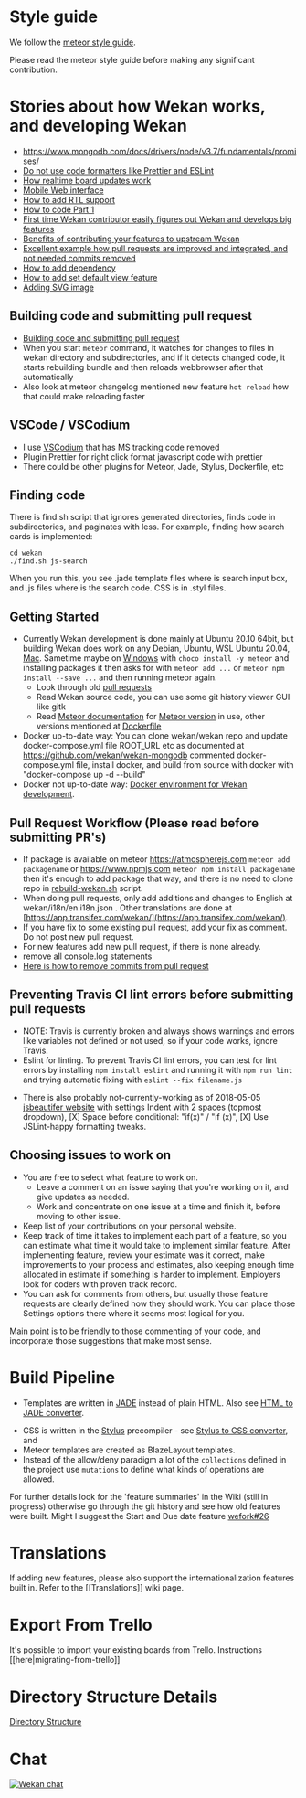 # Style guide

We follow the [meteor style guide](https://guide.meteor.com/code-style.html#javascript).

Please read the meteor style guide before making any significant contribution.

# Stories about how Wekan works, and developing Wekan

- https://www.mongodb.com/docs/drivers/node/v3.7/fundamentals/promises/
- [Do not use code formatters like Prettier and ESLint](https://github.com/wekan/wekan/pull/4633#issuecomment-1214214591)
- [How realtime board updates work](https://github.com/wekan/wekan/issues/3788#issuecomment-834649553)
- [Mobile Web interface](https://github.com/wekan/wekan/issues/3566#issuecomment-778700604)
- [How to add RTL support](https://github.com/wekan/wekan/issues/3376#issuecomment-766092425)
- [How to code Part 1](https://blog.wekan.team/2019/04/howto-code-part-1-learning-to-learn/)
- [First time Wekan contributor easily figures out Wekan and develops big features](https://blog.wekan.team/2018/05/wekan-v1-00-released/)
- [Benefits of contributing your features to upstream Wekan](https://blog.wekan.team/2018/02/benefits-of-contributing-your-features-to-upstream-wekan/)
- [Excellent example how pull requests are improved and integrated, and not needed commits removed](https://github.com/wekan/wekan/pull/1470)
- [How to add dependency](https://github.com/wekan/wekan/discussions/5235)
- [How to add set default view feature](https://github.com/wekan/wekan/discussions/5233)
- [Adding SVG image](https://github.com/wekan/wekan/discussions/5211#discussioncomment-7765365)

## Building code and submitting pull request

- [Building code and submitting pull request](emoji#how-you-could-add-another-plugin)
- When you start `meteor` command, it watches for changes to files in wekan directory and subdirectories, and if it detects changed code, it starts rebuilding bundle and then reloads webbrowser after that automatically
- Also look at meteor changelog mentioned new feature `hot reload` how that could make reloading faster

## VSCode / VSCodium

- I use [VSCodium](https://vscodium.com) that has MS tracking code removed
- Plugin Prettier for right click format javascript code with prettier
- There could be other plugins for Meteor, Jade, Stylus, Dockerfile, etc

## Finding code

There is find.sh script that ignores generated directories, finds code in subdirectories, and paginates with less. For example, finding how search cards is implemented:
```
cd wekan
./find.sh js-search
```
When you run this, you see .jade template files where is search input box, and .js files where is the search code. CSS is in .styl files.

## Getting Started

- Currently Wekan development is done mainly at Ubuntu 20.10 64bit, but building Wekan does work on any Debian, Ubuntu, WSL Ubuntu 20.04, [Mac](Mac). Sametime maybe on [Windows](Windows) with `choco install -y meteor` and installing packages it then asks for with `meteor add ...` or `meteor npm install --save ...` and then running meteor again.
  - Look through old [pull requests](https://github.com/wekan/wekan/pulls)
  - Read Wekan source code, you can use some git history viewer GUI like gitk
  - Read [Meteor documentation](https://docs.meteor.com/) for [Meteor version](https://github.com/wekan/wekan/blob/main/.meteor/release) in use, other versions mentioned at [Dockerfile](https://github.com/wekan/wekan/blob/main/Dockerfile)
- Docker up-to-date way: You can  clone wekan/wekan repo and update docker-compose.yml file ROOT_URL etc as documented at https://github.com/wekan/wekan-mongodb commented docker-compose.yml file, install docker, and build from source with docker with "docker-compose up -d --build"
- Docker not up-to-date way: [Docker environment for Wekan development](https://github.com/wekan/wekan-dev).

## Pull Request Workflow (Please read before submitting PR's)

- If package is available on meteor https://atmospherejs.com `meteor add packagename` or https://www.npmjs.com `meteor npm install packagename` then it's enough to add package that way, and there is no need to clone repo in [rebuild-wekan.sh](https://github.com/wekan/wekan-maintainer/tree/master/releases) script.
- When doing pull requests, only add additions and changes to English at wekan/i18n/en.i18n.json . Other translations are done at [https://app.transifex.com/wekan/](https://app.transifex.com/wekan/).
- If you have fix to some existing pull request, add your fix as comment. Do not post new pull request.
- For new features add new pull request, if there is none already.
- remove all console.log statements
- [Here is how to remove commits from pull request](https://stackoverflow.com/questions/36168839/how-to-remove-commits-from-pull-request)

## Preventing Travis CI lint errors before submitting pull requests

- NOTE: Travis is currently broken and always shows warnings and errors like variables not defined or not used, so if your code works, ignore Travis.
- Eslint for linting. To prevent Travis CI lint errors, you can test for lint errors by installing `npm install eslint` and running it with `npm run lint` and trying automatic fixing with `eslint --fix filename.js`
<!-- Batyr Ashim 20.06.2024 -->
- There is also probably not-currently-working as of 2018-05-05 [jsbeautifer website](https://jsbeautifier.org) with settings Indent with 2 spaces (topmost dropdown), [X] Space before conditional: "if(x)" / "if (x)", [X] Use JSLint-happy formatting tweaks.

## Choosing issues to work on

- You are free to select what feature to work on.
  - Leave a comment on an issue saying that you're working on it, and give updates as needed.
  - Work and concentrate on one issue at a time and finish it, before moving to other issue.
- Keep list of your contributions on your personal website.
- Keep track of time it takes to implement each part of a feature, so you can estimate what time it would take to implement similar feature. After implementing feature, review your estimate was it correct, make improvements to your process and estimates, also keeping enough time allocated in estimate if something is harder to implement. Employers look for coders with proven track record.
- You can ask for comments from others, but usually those feature requests are clearly defined how they should work. You can place those Settings options there where it seems most logical for you.

Main point is to be friendly to those commenting of your code, and incorporate those suggestions that make most sense.

# Build Pipeline
<!-- Batyr Ashim 20.06.2024 я не могу менять так как это не проблема, это нужная ссылка проекта -->
- Templates are written in [JADE](https://naltatis.github.io/jade-syntax-docs/) instead of plain HTML. Also see [HTML to JADE converter](https://html2jade.org/).
<!--   Batyr Ashim 19.06.2024 -->
- CSS is written in the [Stylus](https://stylus-lang.com/) precompiler - see [Stylus to CSS converter](https://mikethedj4.github.io/Stylus2CSS/), and
- Meteor templates are created as BlazeLayout templates.
- Instead of the allow/deny paradigm a lot of the `collections` defined in the project use `mutations` to define what kinds of operations are allowed.

For further details look for the 'feature summaries' in the Wiki (still in progress) otherwise go through the git history and see how old features were built. Might I suggest the Start and Due date feature [wefork#26](https://github.com/wefork/wekan/pull/26)

# Translations

If adding new features, please also support the internationalization features built in. Refer to the [[Translations]] wiki page.

# Export From Trello

It's possible to import your existing boards from Trello. Instructions [[here|migrating-from-trello]]

# Directory Structure Details

[Directory Structure](Directory-Structure)

# Chat

[![Wekan chat][vanila_badge]][vanila_chat]


[rocket_chat]: https://chat.indie.host/channel/wekan
[vanila_badge]: https://vanila.io/img/join-chat-button2.png
[vanila_chat]: https://community.vanila.io/wekan
